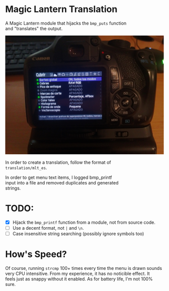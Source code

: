 # Magic Lantern Translation
A Magic Lantern module that hijacks the `bmp_puts` function  
and "translates" the output.

![demo](demo.jpg)

In order to create a translation, follow the format of  
`translation/mlt_es`.  

In order to get menu text items, I logged bmp_printf  
input into a file and removed duplicates and generated  
strings.  

# TODO:
- [x] Hijack the `bmp_printf` function from a module, not from source code.
- [ ] Use a decent format, not `|` and `\n`.
- [ ] Case insensitive string searching (possibly ignore symbols too)

# How's Speed?
Of course, running `strcmp` 100+ times every time the menu is drawn sounds  
very CPU intensitive. From my experience, it has no noticible effect. It  
feels just as snappy without it enabled. As for battery life, I'm not 100% sure.  
